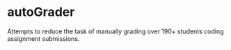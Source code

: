 # autoGrader
Attempts to reduce the task of manually grading over 190+ students coding assignment submissions.
